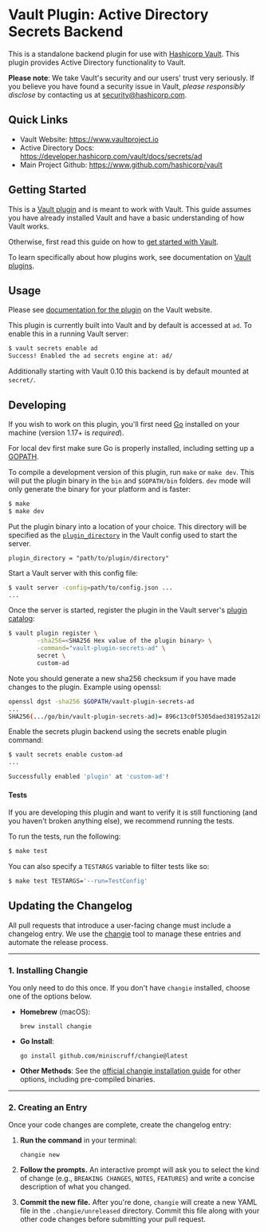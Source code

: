 # Vault Plugin: Active Directory Secrets Backend

This is a standalone backend plugin for use with [Hashicorp Vault](https://www.github.com/hashicorp/vault).
This plugin provides Active Directory functionality to Vault.

**Please note**: We take Vault's security and our users' trust very seriously. If you believe you have found a security issue in Vault, _please responsibly disclose_ by contacting us at [security@hashicorp.com](mailto:security@hashicorp.com).

## Quick Links
- Vault Website: https://www.vaultproject.io
- Active Directory Docs: https://developer.hashicorp.com/vault/docs/secrets/ad
- Main Project Github: https://www.github.com/hashicorp/vault

## Getting Started

This is a [Vault plugin](https://developer.hashicorp.com/vault/docs/plugins)
and is meant to work with Vault. This guide assumes you have already installed Vault
and have a basic understanding of how Vault works.

Otherwise, first read this guide on how to [get started with Vault](https://developer.hashicorp.com/vault/tutorials/getting-started/getting-started-install).

To learn specifically about how plugins work, see documentation on [Vault plugins](https://developer.hashicorp.com/vault/docs/plugins).

## Usage

Please see [documentation for the plugin](https://developer.hashicorp.com/vault/docs/secrets/ad)
on the Vault website.

This plugin is currently built into Vault and by default is accessed
at `ad`. To enable this in a running Vault server:

```sh
$ vault secrets enable ad
Success! Enabled the ad secrets engine at: ad/
```

Additionally starting with Vault 0.10 this backend is by default mounted
at `secret/`.

## Developing

If you wish to work on this plugin, you'll first need
[Go](https://www.golang.org) installed on your machine
(version 1.17+ is *required*).

For local dev first make sure Go is properly installed, including
setting up a [GOPATH](https://golang.org/doc/code.html#GOPATH).

To compile a development version of this plugin, run `make` or `make dev`.
This will put the plugin binary in the `bin` and `$GOPATH/bin` folders. `dev`
mode will only generate the binary for your platform and is faster:

```sh
$ make
$ make dev
```

Put the plugin binary into a location of your choice. This directory
will be specified as the [`plugin_directory`](https://developer.hashicorp.com/vault/docs/configuration#plugin_directory)
in the Vault config used to start the server.

```hcl
plugin_directory = "path/to/plugin/directory"
```

Start a Vault server with this config file:
```sh
$ vault server -config=path/to/config.json ...
...
```

Once the server is started, register the plugin in the Vault server's [plugin catalog](https://developer.hashicorp.com/vault/docs/plugins/plugin-architecture#plugin-catalog):

```sh
$ vault plugin register \
        -sha256=<SHA256 Hex value of the plugin binary> \
        -command="vault-plugin-secrets-ad" \
        secret \
        custom-ad
```

Note you should generate a new sha256 checksum if you have made changes
to the plugin. Example using openssl:

```sh
openssl dgst -sha256 $GOPATH/vault-plugin-secrets-ad
...
SHA256(.../go/bin/vault-plugin-secrets-ad)= 896c13c0f5305daed381952a128322e02bc28a57d0c862a78cbc2ea66e8c6fa1
```

Enable the secrets plugin backend using the secrets enable plugin command:

```sh
$ vault secrets enable custom-ad
...

Successfully enabled 'plugin' at 'custom-ad'!
```

#### Tests

If you are developing this plugin and want to verify it is still
functioning (and you haven't broken anything else), we recommend
running the tests.

To run the tests, run the following:

```sh
$ make test
```

You can also specify a `TESTARGS` variable to filter tests like so:

```sh
$ make test TESTARGS='--run=TestConfig'
```

## Updating the Changelog

All pull requests that introduce a user-facing change must include a changelog
entry. We use the [changie](https://changie.dev/) tool to manage these entries
and automate the release process.

---
### 1. Installing Changie

You only need to do this once. If you don't have `changie` installed, choose one of the options below.

* **Homebrew** (macOS):
    ```shell
    brew install changie
    ```
* **Go Install**:
    ```shell
    go install github.com/miniscruff/changie@latest
    ```
* **Other Methods**:
  See the [official changie installation guide](https://changie.dev/guide/installation/) for other options, including pre-compiled binaries.

---
### 2. Creating an Entry

Once your code changes are complete, create the changelog entry:

1.  **Run the command** in your terminal:
    ```shell
    changie new
    ```
2.  **Follow the prompts.** An interactive prompt will ask you to select the
    kind of change (e.g., `BREAKING CHANGES`, `NOTES`, `FEATURES`) and write a concise description of
    what you changed.

3.  **Commit the new file.** After you're done, `changie` will create a new
    YAML file in the `.changie/unreleased` directory. Commit this file along with your other
    code changes before submitting your pull request.
